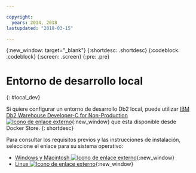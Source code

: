 ```yaml
---

copyright:
  years: 2014, 2018
lastupdated: "2018-03-15"

---
```


<!-- Attribute definitions --> 
{:new_window: target="_blank"}
{:shortdesc: .shortdesc}
{:codeblock: .codeblock}
{:screen: .screen}
{:pre: .pre}

# Entorno de desarrollo local
{: #local_dev}

Si quiere configurar un entorno de desarrollo Db2 local, puede utilizar [IBM Db2 Warehouse Developer-C for Non-Production ![Icono de enlace externo](../../icons/launch-glyph.svg "Icono de enlace externo")](https://store.docker.com/images/ibm-db2-warehouse-dev){:new_window} que esta disponible desde Docker Store.
{: shortdesc}

Para consultar los requisitos previos y las instrucciones de instalación, seleccione el enlace para su sistema operativo: 

- [Windows y Macintosh ![Icono de enlace externo](../../icons/launch-glyph.svg "Icono de enlace externo")](https://www.ibm.com/support/knowledgecenter/en/SS6NHC/com.ibm.swg.im.dashdb.doc/admin/local_prereqs-Winmac_using_Linux.html){:new_window}
- [Linux ![Icono de enlace externo](../../icons/launch-glyph.svg "Icono de enlace externo")](https://www.ibm.com/support/knowledgecenter/en/SS6NHC/com.ibm.swg.im.dashdb.doc/admin/local_prereqs-Linux.html){:new_window}
